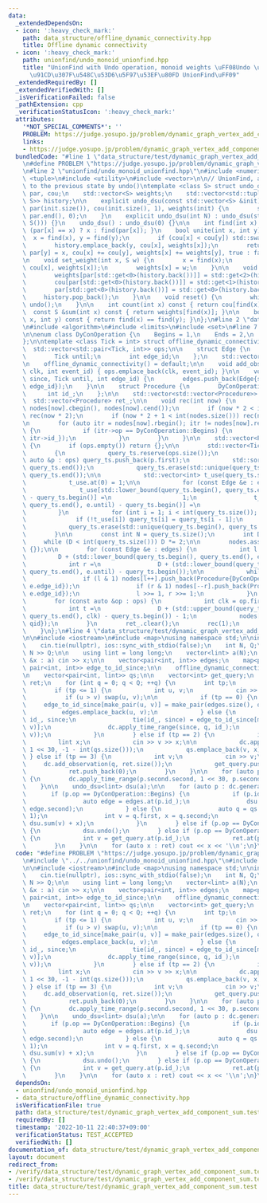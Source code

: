 ```yaml
---
data:
  _extendedDependsOn:
  - icon: ':heavy_check_mark:'
    path: data_structure/offline_dynamic_connectivity.hpp
    title: Offline dynamic connectivity
  - icon: ':heavy_check_mark:'
    path: unionfind/undo_monoid_unionfind.hpp
    title: "UnionFind with Undo operation, monoid weights \uFF08Undo \u53EF\u80FD\u30FB\
      \u91CD\u307F\u548C\u53D6\u5F97\u53EF\u80FD UnionFind\uFF09"
  _extendedRequiredBy: []
  _extendedVerifiedWith: []
  _isVerificationFailed: false
  _pathExtension: cpp
  _verificationStatusIcon: ':heavy_check_mark:'
  attributes:
    '*NOT_SPECIAL_COMMENTS*': ''
    PROBLEM: https://judge.yosupo.jp/problem/dynamic_graph_vertex_add_component_sum
    links:
    - https://judge.yosupo.jp/problem/dynamic_graph_vertex_add_component_sum
  bundledCode: "#line 1 \"data_structure/test/dynamic_graph_vertex_add_component_sum.test.cpp\"\
    \n#define PROBLEM \"https://judge.yosupo.jp/problem/dynamic_graph_vertex_add_component_sum\"\
    \n#line 2 \"unionfind/undo_monoid_unionfind.hpp\"\n#include <numeric>\n#include\
    \ <tuple>\n#include <utility>\n#include <vector>\n\n// UnionFind, able to rewind\
    \ to the previous state by undo()\ntemplate <class S> struct undo_dsu {\n    std::vector<int>\
    \ par, cou;\n    std::vector<S> weights;\n    std::vector<std::tuple<int, int,\
    \ S>> history;\n\n    explicit undo_dsu(const std::vector<S> &init)\n        :\
    \ par(init.size()), cou(init.size(), 1), weights(init) {\n        std::iota(par.begin(),\
    \ par.end(), 0);\n    }\n    explicit undo_dsu(int N) : undo_dsu(std::vector<S>(N,\
    \ S())) {}\n    undo_dsu() : undo_dsu(0) {}\n\n    int find(int x) const { return\
    \ (par[x] == x) ? x : find(par[x]); }\n    bool unite(int x, int y) {\n      \
    \  x = find(x), y = find(y);\n        if (cou[x] < cou[y]) std::swap(x, y);\n\
    \        history.emplace_back(y, cou[x], weights[x]);\n        return x != y ?\
    \ par[y] = x, cou[x] += cou[y], weights[x] += weights[y], true : false;\n    }\n\
    \n    void set_weight(int x, S w) {\n        x = find(x);\n        history.emplace_back(x,\
    \ cou[x], weights[x]);\n        weights[x] = w;\n    }\n\n    void undo() {\n\
    \        weights[par[std::get<0>(history.back())]] = std::get<2>(history.back());\n\
    \        cou[par[std::get<0>(history.back())]] = std::get<1>(history.back());\n\
    \        par[std::get<0>(history.back())] = std::get<0>(history.back());\n   \
    \     history.pop_back();\n    }\n\n    void reset() {\n        while (!history.empty())\
    \ undo();\n    }\n\n    int count(int x) const { return cou[find(x)]; }\n\n  \
    \  const S &sum(int x) const { return weights[find(x)]; }\n\n    bool same(int\
    \ x, int y) const { return find(x) == find(y); }\n};\n#line 2 \"data_structure/offline_dynamic_connectivity.hpp\"\
    \n#include <algorithm>\n#include <limits>\n#include <set>\n#line 7 \"data_structure/offline_dynamic_connectivity.hpp\"\
    \n\nenum class DyConOperation {\n    Begins = 1,\n    Ends = 2,\n    Event = 3,\n\
    };\n\ntemplate <class Tick = int> struct offline_dynamic_connectivity {\n\n  \
    \  std::vector<std::pair<Tick, int>> ops;\n\n    struct Edge {\n        Tick since;\n\
    \        Tick until;\n        int edge_id;\n    };\n    std::vector<Edge> edges;\n\
    \n    offline_dynamic_connectivity() = default;\n\n    void add_observation(Tick\
    \ clk, int event_id) { ops.emplace_back(clk, event_id); }\n\n    void apply_time_range(Tick\
    \ since, Tick until, int edge_id) {\n        edges.push_back(Edge{since, until,\
    \ edge_id});\n    }\n\n    struct Procedure {\n        DyConOperation op;\n  \
    \      int id_;\n    };\n\n    std::vector<std::vector<Procedure>> nodes;\n  \
    \  std::vector<Procedure> ret_;\n\n    void rec(int now) {\n        ret_.insert(ret_.end(),\
    \ nodes[now].cbegin(), nodes[now].cend());\n        if (now * 2 < int(nodes.size()))\
    \ rec(now * 2);\n        if (now * 2 + 1 < int(nodes.size())) rec(now * 2 + 1);\n\
    \n        for (auto itr = nodes[now].rbegin(); itr != nodes[now].rend(); ++itr)\
    \ {\n            if (itr->op == DyConOperation::Begins) {\n                ret_.push_back(Procedure{DyConOperation::Ends,\
    \ itr->id_});\n            }\n        }\n    }\n\n    std::vector<Procedure> generate()\
    \ {\n        if (ops.empty()) return {};\n\n        std::vector<Tick> query_ts;\n\
    \        {\n            query_ts.reserve(ops.size());\n            for (const\
    \ auto &p : ops) query_ts.push_back(p.first);\n            std::sort(query_ts.begin(),\
    \ query_ts.end());\n            query_ts.erase(std::unique(query_ts.begin(), query_ts.end()),\
    \ query_ts.end());\n\n            std::vector<int> t_use(query_ts.size() + 1);\n\
    \            t_use.at(0) = 1;\n\n            for (const Edge &e : edges) {\n \
    \               t_use[std::lower_bound(query_ts.begin(), query_ts.end(), e.since)\
    \ - query_ts.begin()] =\n                    1;\n                t_use[std::lower_bound(query_ts.begin(),\
    \ query_ts.end(), e.until) - query_ts.begin()] =\n                    1;\n   \
    \         }\n            for (int i = 1; i < int(query_ts.size()); ++i) {\n  \
    \              if (!t_use[i]) query_ts[i] = query_ts[i - 1];\n            }\n\n\
    \            query_ts.erase(std::unique(query_ts.begin(), query_ts.end()), query_ts.end());\n\
    \        }\n\n        const int N = query_ts.size();\n        int D = 1;\n   \
    \     while (D < int(query_ts.size())) D *= 2;\n\n        nodes.assign(D + N,\
    \ {});\n\n        for (const Edge &e : edges) {\n            int l =\n       \
    \         D + (std::lower_bound(query_ts.begin(), query_ts.end(), e.since) - query_ts.begin());\n\
    \            int r =\n                D + (std::lower_bound(query_ts.begin(),\
    \ query_ts.end(), e.until) - query_ts.begin());\n\n            while (l < r) {\n\
    \                if (l & 1) nodes[l++].push_back(Procedure{DyConOperation::Begins,\
    \ e.edge_id});\n                if (r & 1) nodes[--r].push_back(Procedure{DyConOperation::Begins,\
    \ e.edge_id});\n                l >>= 1, r >>= 1;\n            }\n        }\n\n\
    \        for (const auto &op : ops) {\n            int clk = op.first, qid = op.second;\n\
    \            int t =\n                D + (std::upper_bound(query_ts.begin(),\
    \ query_ts.end(), clk) - query_ts.begin()) - 1;\n            nodes[t].push_back(Procedure{DyConOperation::Event,\
    \ qid});\n        }\n        ret_.clear();\n        rec(1);\n        return ret_;\n\
    \    }\n};\n#line 4 \"data_structure/test/dynamic_graph_vertex_add_component_sum.test.cpp\"\
    \n\n#include <iostream>\n#include <map>\nusing namespace std;\n\nint main() {\n\
    \    cin.tie(nullptr), ios::sync_with_stdio(false);\n    int N, Q;\n    cin >>\
    \ N >> Q;\n\n    using lint = long long;\n    vector<lint> a(N);\n    for (auto\
    \ &x : a) cin >> x;\n\n    vector<pair<int, int>> edges;\n    map<pair<int, int>,\
    \ pair<int, int>> edge_to_id_since;\n\n    offline_dynamic_connectivity<int> dc;\n\
    \n    vector<pair<int, lint>> qs;\n\n    vector<int> get_query;\n    vector<lint>\
    \ ret;\n    for (int q = 0; q < Q; ++q) {\n        int tp;\n        cin >> tp;\n\
    \        if (tp <= 1) {\n            int u, v;\n            cin >> u >> v;\n \
    \           if (u > v) swap(u, v);\n\n            if (tp == 0) {\n           \
    \     edge_to_id_since[make_pair(u, v)] = make_pair(edges.size(), q);\n      \
    \          edges.emplace_back(u, v);\n            } else {\n                int\
    \ id_, since;\n                tie(id_, since) = edge_to_id_since[make_pair(u,\
    \ v)];\n                dc.apply_time_range(since, q, id_);\n                edge_to_id_since.erase(make_pair(u,\
    \ v));\n            }\n        } else if (tp == 2) {\n            int v;\n   \
    \         lint x;\n            cin >> v >> x;\n\n            dc.apply_time_range(q,\
    \ 1 << 30, -1 - int(qs.size()));\n            qs.emplace_back(v, x);\n       \
    \ } else if (tp == 3) {\n            int v;\n            cin >> v;\n\n       \
    \     dc.add_observation(q, ret.size());\n            get_query.push_back(v);\n\
    \            ret.push_back(0);\n        }\n    }\n\n    for (auto p : edge_to_id_since)\
    \ {\n        dc.apply_time_range(p.second.second, 1 << 30, p.second.first);\n\
    \    }\n\n    undo_dsu<lint> dsu(a);\n\n    for (auto p : dc.generate()) {\n \
    \       if (p.op == DyConOperation::Begins) {\n            if (p.id_ >= 0) {\n\
    \                auto edge = edges.at(p.id_);\n                dsu.unite(edge.first,\
    \ edge.second);\n            } else {\n                auto q = qs.at(-p.id_ -\
    \ 1);\n                int v = q.first, x = q.second;\n                dsu.set_weight(v,\
    \ dsu.sum(v) + x);\n            }\n        } else if (p.op == DyConOperation::Ends)\
    \ {\n            dsu.undo();\n        } else if (p.op == DyConOperation::Event)\
    \ {\n            int v = get_query.at(p.id_);\n            ret.at(p.id_) = dsu.sum(v);\n\
    \        }\n    }\n\n    for (auto x : ret) cout << x << '\\n';\n}\n"
  code: "#define PROBLEM \"https://judge.yosupo.jp/problem/dynamic_graph_vertex_add_component_sum\"\
    \n#include \"../../unionfind/undo_monoid_unionfind.hpp\"\n#include \"../offline_dynamic_connectivity.hpp\"\
    \n\n#include <iostream>\n#include <map>\nusing namespace std;\n\nint main() {\n\
    \    cin.tie(nullptr), ios::sync_with_stdio(false);\n    int N, Q;\n    cin >>\
    \ N >> Q;\n\n    using lint = long long;\n    vector<lint> a(N);\n    for (auto\
    \ &x : a) cin >> x;\n\n    vector<pair<int, int>> edges;\n    map<pair<int, int>,\
    \ pair<int, int>> edge_to_id_since;\n\n    offline_dynamic_connectivity<int> dc;\n\
    \n    vector<pair<int, lint>> qs;\n\n    vector<int> get_query;\n    vector<lint>\
    \ ret;\n    for (int q = 0; q < Q; ++q) {\n        int tp;\n        cin >> tp;\n\
    \        if (tp <= 1) {\n            int u, v;\n            cin >> u >> v;\n \
    \           if (u > v) swap(u, v);\n\n            if (tp == 0) {\n           \
    \     edge_to_id_since[make_pair(u, v)] = make_pair(edges.size(), q);\n      \
    \          edges.emplace_back(u, v);\n            } else {\n                int\
    \ id_, since;\n                tie(id_, since) = edge_to_id_since[make_pair(u,\
    \ v)];\n                dc.apply_time_range(since, q, id_);\n                edge_to_id_since.erase(make_pair(u,\
    \ v));\n            }\n        } else if (tp == 2) {\n            int v;\n   \
    \         lint x;\n            cin >> v >> x;\n\n            dc.apply_time_range(q,\
    \ 1 << 30, -1 - int(qs.size()));\n            qs.emplace_back(v, x);\n       \
    \ } else if (tp == 3) {\n            int v;\n            cin >> v;\n\n       \
    \     dc.add_observation(q, ret.size());\n            get_query.push_back(v);\n\
    \            ret.push_back(0);\n        }\n    }\n\n    for (auto p : edge_to_id_since)\
    \ {\n        dc.apply_time_range(p.second.second, 1 << 30, p.second.first);\n\
    \    }\n\n    undo_dsu<lint> dsu(a);\n\n    for (auto p : dc.generate()) {\n \
    \       if (p.op == DyConOperation::Begins) {\n            if (p.id_ >= 0) {\n\
    \                auto edge = edges.at(p.id_);\n                dsu.unite(edge.first,\
    \ edge.second);\n            } else {\n                auto q = qs.at(-p.id_ -\
    \ 1);\n                int v = q.first, x = q.second;\n                dsu.set_weight(v,\
    \ dsu.sum(v) + x);\n            }\n        } else if (p.op == DyConOperation::Ends)\
    \ {\n            dsu.undo();\n        } else if (p.op == DyConOperation::Event)\
    \ {\n            int v = get_query.at(p.id_);\n            ret.at(p.id_) = dsu.sum(v);\n\
    \        }\n    }\n\n    for (auto x : ret) cout << x << '\\n';\n}\n"
  dependsOn:
  - unionfind/undo_monoid_unionfind.hpp
  - data_structure/offline_dynamic_connectivity.hpp
  isVerificationFile: true
  path: data_structure/test/dynamic_graph_vertex_add_component_sum.test.cpp
  requiredBy: []
  timestamp: '2022-10-11 22:40:37+09:00'
  verificationStatus: TEST_ACCEPTED
  verifiedWith: []
documentation_of: data_structure/test/dynamic_graph_vertex_add_component_sum.test.cpp
layout: document
redirect_from:
- /verify/data_structure/test/dynamic_graph_vertex_add_component_sum.test.cpp
- /verify/data_structure/test/dynamic_graph_vertex_add_component_sum.test.cpp.html
title: data_structure/test/dynamic_graph_vertex_add_component_sum.test.cpp
---
```

